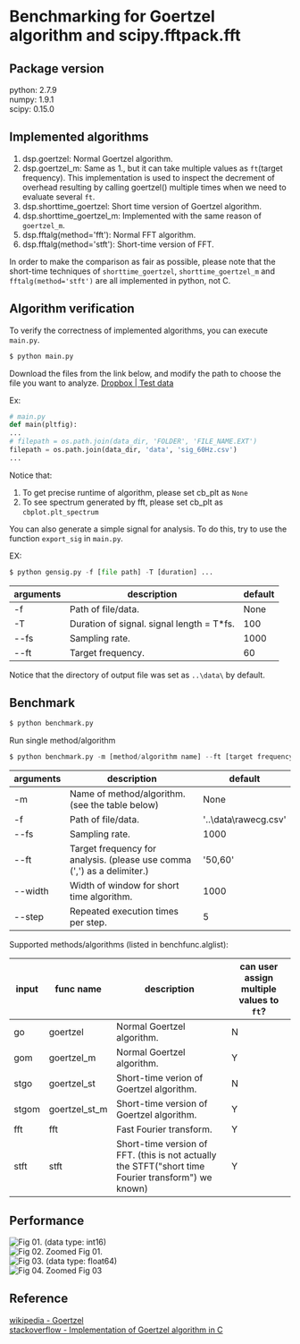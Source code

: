# Benchmarking for Goertzel algorithm and scipy.fftpack.fft

## Package version
python: 2.7.9  
numpy: 1.9.1  
scipy: 0.15.0  


## Implemented algorithms
1. dsp.goertzel: Normal Goertzel algorithm.
2. dsp.goertzel_m: Same as 1., but it can take multiple values as `ft`(target frequency). This implementation is used to inspect the decrement of overhead resulting by calling goertzel() multiple times when we need to evaluate several `ft`.
3. dsp.shorttime_goertzel: Short time version of Goertzel algorithm.
4. dsp.shorttime_goertzel_m: Implemented with the same reason of `goertzel_m`.
5. dsp.fftalg(method='fft'): Normal FFT algorithm.
6. dsp.fftalg(method='stft'): Short-time version of FFT.

In order to make the comparison as fair as possible, please note that the short-time techniques of `shorttime_goertzel`, `shorttime_goertzel_m` and `fftalg(method='stft')` are all implemented in python, not C.  


## Algorithm verification
To verify the correctness of implemented algorithms, you can execute `main.py`.
```python
$ python main.py
```

Download the files from the link below, and modify the path to choose the file you want to analyze.
[Dropbox | Test data](https://www.dropbox.com/sh/w02sfh10sqom8y5/AAC1E5IB7vnfHxn93PHdh9hLa?dl=0)

Ex:
```python
# main.py
def main(pltfig):
...
# filepath = os.path.join(data_dir, 'FOLDER', 'FILE_NAME.EXT')
filepath = os.path.join(data_dir, 'data', 'sig_60Hz.csv')
...
```

Notice that:
1. To get precise runtime of algorithm, please set cb_plt as `None`
2. To see spectrum generated by fft, please set cb_plt as `cbplot.plt_spectrum`


You can also generate a simple signal for analysis.
To do this, try to use the function `export_sig` in `main.py`.

EX:
```python
$ python gensig.py -f [file path] -T [duration] ...
```

|arguments|description|default|
|---|---|---|
|-f|Path of file/data.|None|
|-T|Duration of signal. signal length = T*fs.|100|
|--fs|Sampling rate.|1000|
|--ft|Target frequency.|60|

Notice that the directory of output file was set as `..\data\` by default.

## Benchmark

```python
$ python benchmark.py
```

Run single method/algorithm
```python
$ python benchmark.py -m [method/algorithm name] --ft [target frequency] ...
```

|arguments|description|default|
|---|---|---|
|-m|Name of method/algorithm.(see the table below)|None|
|-f|Path of file/data.|'..\data\rawecg.csv'|
|--fs|Sampling rate.|1000|
|--ft|Target frequency for analysis. (please use comma (\',\') as a delimiter.)|'50,60'|
|--width|Width of window for short time algorithm.|1000|
|--step|Repeated execution times per step.|5|


Supported methods/algorithms (listed in benchfunc.alglist):  

|input|func name|description|can user assign multiple values to `ft`?|
|---|---|---|---|
|go|goertzel|Normal Goertzel algorithm.|N|
|gom|goertzel_m|Normal Goertzel algorithm.|Y|
|stgo|goertzel_st|Short-time verion of Goertzel algorithm.|N|
|stgom|goertzel_st_m|Short-time version of Goertzel algorithm.|Y|
|fft|fft|Fast Fourier transform.|Y|
|stft|stft|Short-time version of FFT. (this is not actually the STFT("short time Fourier transform") we known)|Y|
	
## Performance
![Fig 01. (data type: int16)](http://i.imgur.com/QK0SWJr.png)  
![Fig 02. Zoomed Fig 01.](http://i.imgur.com/HlMj80n.png)  
![Fig 03. (data type: float64)](http://i.imgur.com/CLYZwj7.png)  
![Fig 04. Zoomed Fig 03](http://i.imgur.com/GK7JtFN.png)  

## Reference
[wikipedia - Goertzel](https://en.wikipedia.org/wiki/Goertzel_algorithm)  
[stackoverflow - Implementation of Goertzel algorithm in C](http://stackoverflow.com/questions/11579367)  
